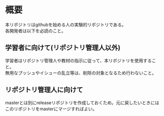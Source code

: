 # 概要
本リポジトリはgithubを始める人の実験的リポジトリである。  
各開発者は以下を必読のこと。  

## 学習者に向けて(リポジトリ管理人以外)
  
学習者はリポジトリ管理人や教材の指示に従って、本リポジトリを使用すること。  
無用なプッシュやイシューの乱立等は、削除の対象となるため行わないこと。  

## リポジトリ管理人に向けて 
masterとは別にreleaseリポジトリを作成しておくため。元に戻したいときにはこのリポジトリをmasterにマージすればよい。

